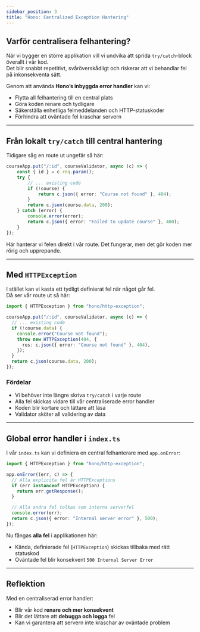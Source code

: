 ```yaml
---
sidebar_position: 3
title: "Hono: Centralized Exception Hantering"
---
```


## Varför centralisera felhantering?

När vi bygger en större applikation vill vi undvika att sprida `try/catch`-block överallt i vår kod.  
Det blir snabbt repetitivt, svåröverskådligt och riskerar att vi behandlar fel på inkonsekventa sätt.

Genom att använda **Hono’s inbyggda error handler** kan vi:

- Flytta all felhantering till en central plats
- Göra koden renare och tydligare
- Säkerställa enhetliga felmeddelanden och HTTP-statuskoder
- Förhindra att oväntade fel kraschar servern

---

## Från lokalt `try/catch` till central hantering

Tidigare såg en route ut ungefär så här:

```ts
courseApp.put("/:id", courseValidator, async (c) => {
    const { id } = c.req.param();
    try {
        // ... existing code
        if (!course) {
            return c.json({ error: "Course not found" }, 404);
        }
        return c.json(course.data, 200);
    } catch (error) {
        console.error(error);
        return c.json({ error: "Failed to update course" }, 400);
    }
});
```

Här hanterar vi felen direkt i vår route. Det fungerar, men det gör koden mer rörig och upprepande.

---

## Med `HTTPException`

I stället kan vi kasta ett tydligt definierat fel när något går fel.  
Då ser vår route ut så här:

```ts
import { HTTPException } from "hono/http-exception";

courseApp.put("/:id", courseValidator, async (c) => {
  // ... existing code
  if (!course.data) {
    console.error("Course not found");
    throw new HTTPException(404, {
      res: c.json({ error: "Course not found" }, 404),
    });
  }
  return c.json(course.data, 200);
});
```

### Fördelar
- Vi behöver inte längre skriva `try/catch` i varje route  
- Alla fel skickas vidare till vår centraliserade error handler  
- Koden blir kortare och lättare att läsa
- Validator sköter all validering av data

---

## Global error handler i `index.ts`

I vår `index.ts` kan vi definiera en central felhanterare med `app.onError`:

```ts
import { HTTPException } from "hono/http-exception";

app.onError((err, c) => {
  // Alla explicita fel är HTTPExceptions
  if (err instanceof HTTPException) {
    return err.getResponse();
  }

  // Alla andra fel tolkas som interna serverfel
  console.error(err);
  return c.json({ error: "Internal server error" }, 500);
});
```

Nu fångas **alla fel** i applikationen här:

- Kända, definierade fel (`HTTPException`) skickas tillbaka med rätt statuskod  
- Oväntade fel blir konsekvent `500 Internal Server Error`  

---

## Reflektion

Med en centraliserad error handler:

- Blir vår kod **renare och mer konsekvent**  
- Blir det lättare att **debugga och logga** fel  
- Kan vi garantera att servern inte kraschar av oväntade problem